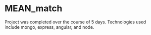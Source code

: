 # MEAN_match
Project was completed over the course of 5 days. Technologies used include mongo, express, angular, and node. 
